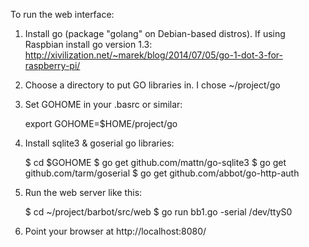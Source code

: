 To run the web interface:

1. Install go (package "golang" on Debian-based distros). If using Raspbian install go version 1.3:
  http://xivilization.net/~marek/blog/2014/07/05/go-1-dot-3-for-raspberry-pi/

2. Choose a directory to put GO libraries in. I chose ~/project/go
3. Set GOHOME in your .basrc or similar:

    export GOHOME=$HOME/project/go

4. Install sqlite3 & goserial go libraries:

    $ cd $GOHOME
    $ go get github.com/mattn/go-sqlite3
    $ go get github.com/tarm/goserial
    $ go get github.com/abbot/go-http-auth

5. Run the web server like this:

    $ cd ~/project/barbot/src/web
    $ go run bb1.go -serial /dev/ttyS0

6. Point your browser at http://localhost:8080/


